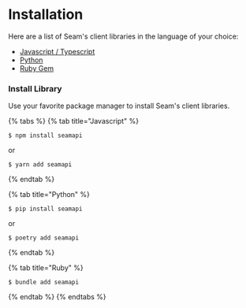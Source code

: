 # Installation

Here are a list of Seam's client libraries in the language of your choice:

* [Javascript / Typescript](https://github.com/hello-seam/seamapi-javascript)
* [Python](https://github.com/hello-seam/seamapi-python)
* [Ruby Gem](https://rubygems.org/gems/seamapi)

### Install Library

Use your favorite package manager to install Seam's client libraries.

{% tabs %}
{% tab title="Javascript" %}
```
$ npm install seamapi
```

or

```
$ yarn add seamapi
```
{% endtab %}

{% tab title="Python" %}
```
$ pip install seamapi
```

or

```
$ poetry add seamapi
```
{% endtab %}

{% tab title="Ruby" %}
```
$ bundle add seamapi
```
{% endtab %}
{% endtabs %}
